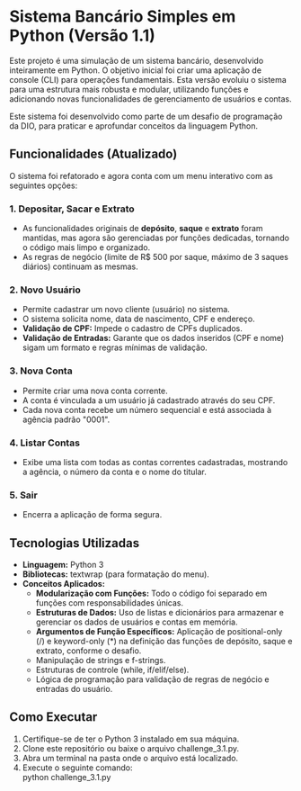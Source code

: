 # **Sistema Bancário Simples em Python (Versão 1.1)**

Este projeto é uma simulação de um sistema bancário, desenvolvido inteiramente em Python. O objetivo inicial foi criar uma aplicação de console (CLI) para operações fundamentais. Esta versão evoluiu o sistema para uma estrutura mais robusta e modular, utilizando funções e adicionando novas funcionalidades de gerenciamento de usuários e contas.

Este sistema foi desenvolvido como parte de um desafio de programação da DIO, para praticar e aprofundar conceitos da linguagem Python.

## **Funcionalidades (Atualizado)**

O sistema foi refatorado e agora conta com um menu interativo com as seguintes opções:

### **1\. Depositar, Sacar e Extrato**

* As funcionalidades originais de **depósito**, **saque** e **extrato** foram mantidas, mas agora são gerenciadas por funções dedicadas, tornando o código mais limpo e organizado.  
* As regras de negócio (limite de R$ 500 por saque, máximo de 3 saques diários) continuam as mesmas.

### **2\. Novo Usuário**

* Permite cadastrar um novo cliente (usuário) no sistema.  
* O sistema solicita nome, data de nascimento, CPF e endereço.  
* **Validação de CPF:** Impede o cadastro de CPFs duplicados.  
* **Validação de Entradas:** Garante que os dados inseridos (CPF e nome) sigam um formato e regras mínimas de validação.

### **3\. Nova Conta**

* Permite criar uma nova conta corrente.  
* A conta é vinculada a um usuário já cadastrado através do seu CPF.  
* Cada nova conta recebe um número sequencial e está associada à agência padrão "0001".

### **4\. Listar Contas**

* Exibe uma lista com todas as contas correntes cadastradas, mostrando a agência, o número da conta e o nome do titular.

### **5\. Sair**

* Encerra a aplicação de forma segura.

## **Tecnologias Utilizadas**

* **Linguagem:** Python 3  
* **Bibliotecas:** textwrap (para formatação do menu).  
* **Conceitos Aplicados:**  
  * **Modularização com Funções:** Todo o código foi separado em funções com responsabilidades únicas.  
  * **Estruturas de Dados:** Uso de listas e dicionários para armazenar e gerenciar os dados de usuários e contas em memória.  
  * **Argumentos de Função Específicos:** Aplicação de positional-only (/) e keyword-only (\*) na definição das funções de depósito, saque e extrato, conforme o desafio.  
  * Manipulação de strings e f-strings.  
  * Estruturas de controle (while, if/elif/else).  
  * Lógica de programação para validação de regras de negócio e entradas do usuário.

## **Como Executar**

1. Certifique-se de ter o Python 3 instalado em sua máquina.  
2. Clone este repositório ou baixe o arquivo challenge\_3.1.py.  
3. Abra um terminal na pasta onde o arquivo está localizado.  
4. Execute o seguinte comando:  
   python challenge\_3.1.py  
